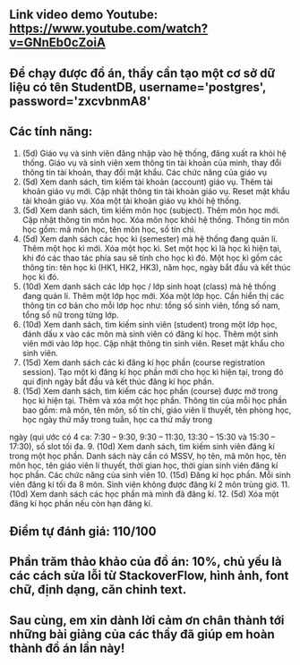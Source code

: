 ## Link video demo Youtube: https://www.youtube.com/watch?v=GNnEb0cZoiA
## Để chạy được đồ án, thầy cần tạo một cơ sở dữ liệu có tên StudentDB, username='postgres', password='zxcvbnmA8'
## Các tính năng:
1. (5d) Giáo vụ và sinh viên đăng nhập vào hệ thống, đăng xuất ra khỏi hệ thống.
Giáo vụ và sinh viên xem thông tin tài khoản của mình, thay đổi thông tin tài khoản, thay đổi
mật khẩu.
Các chức năng của giáo vụ
2. (5d) Xem danh sách, tìm kiếm tài khoản (account) giáo vụ. Thêm tài khoản giáo vụ
mới. Cập nhật thông tin tài khoản giáo vụ. Reset mật khẩu tài khoản giáo vụ. Xóa một tài
khoản giáo vụ khỏi hệ thống.
3. (5d) Xem danh sách, tìm kiếm môn học (subject). Thêm môn học mới. Cập nhật thông
tin môn học. Xóa môn học khỏi hệ thống. Thông tin môn học gồm: mã môn học, tên môn học,
số tín chỉ.
4. (5d) Xem danh sách các học kì (semester) mà hệ thống đang quản lí. Thêm một học
kì mới. Xóa một học kì. Set một học kì là học kì hiện tại, khi đó các thao tác phía sau sẽ tính
cho học kì đó. Một học kì gồm các thông tin: tên học kì (HK1, HK2, HK3), năm học, ngày bắt
đầu và kết thúc học kì đó.
5. (10d) Xem danh sách các lớp học / lớp sinh hoạt (class) mà hệ thống đang quản lí.
Thêm một lớp học mới. Xóa một lớp học. Cần hiển thị các thông tin cơ bản cho mỗi lớp học
như: tổng số sinh viên, tổng số nam, tổng số nữ trong từng lớp.
6. (10d) Xem danh sách, tìm kiếm sinh viên (student) trong một lớp học, đánh dấu x vào
các môn mà sinh viên có đăng kí học. Thêm một sinh viên mới vào lớp học. Cập nhật thông
tin sinh viên. Reset mật khẩu cho sinh viên.
7. (15d) Xem danh sách các kì đăng kí học phần (course registration session). Tạo một
kì đăng kí học phần mới cho học kì hiện tại, trong đó qui định ngày bắt đầu và kết thúc
đăng kí học phần.
8. (15d) Xem danh sách, tìm kiếm các học phần (course) được mở trong học kì hiện tại.
Thêm và xóa một học phần. Thông tin của mỗi học phần bao gồm: mã môn, tên môn, số tín
chỉ, giáo viên lí thuyết, tên phòng học, học ngày thứ mấy trong tuần, học ca thứ mấy trong

ngày (qui ước có 4 ca: 7:30 – 9:30, 9:30 – 11:30, 13:30 – 15:30 và 15:30 – 17:30), số slot tối
đa.
9. (10d) Xem danh sách, tìm kiếm sinh viên đăng kí trong một học phần. Danh sách này
cần có MSSV, họ tên, mã môn học, tên môn học, tên giáo viên lí thuyết, thời gian học, thời
gian sinh viên đăng kí học phần.
Các chức năng của sinh viên
10. (15d) Đăng kí học phần. Mỗi sinh viên đăng kí tối đa 8 môn. Sinh viên không được
đăng kí 2 môn trùng giờ.
11. (10d) Xem danh sách các học phần mà mình đã đăng kí.
12. (5d) Xóa một đăng kí học phần nếu còn hạn đăng kí.
## Điểm tự đánh giá: 110/100
## Phần trăm thảo khảo của đồ án: 10%, chủ yếu là các cách sửa lỗi từ StackoverFlow, hình ảnh, font chữ, định dạng, căn chỉnh text.
## Sau cùng, em xin dành lời cảm ơn chân thành tới những bài giảng của các thầy đã giúp em hoàn thành đồ án lần này!
